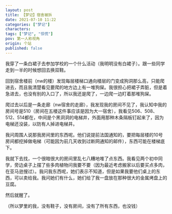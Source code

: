 ```yaml
---
layout: post
title: 【梦记】宿舍被拆
date: 2021-07-10 11:22
categories: ["梦记"]
characters: 
tags: ["梦记", "惊慌"]
pov: 第一人称视角
origin: 个站
published: false
---
```


我穿了一条白裙子去参加学校的一个什么活动（我明明没有白裙子）。跟一些同学走到一半的时候想回去换双鞋。

回到宿舍楼前（nw的楼）发现每层楼梯口通向楼层的门变成狗洞那么高，只能爬进去，而且我清楚看见要爬的地方边上有一堆狗屎。我很担心把裙子弄脏，但是着急进去，也没有别的入口了，所以我还是爬了，一边爬一边盯着那堆狗屎。

爬过去以后是一条走廊（nw宿舍的走廊），我发现我的房间不见了，我认知中我的房间号是510（房间在五楼这件事应该是因为大一宿舍），我看见506、508、512、514都在，中间是个黑洞洞的电梯井，外面用那种木条隔板钉起来了，因为电梯还没装，以防有人掉进电梯井。

我问周围人说那我房间里的东西呢。他们说提前法国通知的，要把每层楼的10号房间都挖掉做电梯（可能因为前几天收到过断网通知的邮件），东西可能在楼梯底下。

我就下去找，一个很暗很大的房间里乱七八糟地堆了点东西。我看见两个初中同学，旁边桌子上摆了些多肉植物问我要不要（因为最近考虑搬家以后要买点多肉，在亚马逊搜过）。我问我东西呢，她们表示不知道，但是如果我要他们桌上的东西，可以卖给我。我问她们有什么，她们给了我一盘放在那种很大的金属烤盘上的豆腐。

然后就醒了。

（所以梦里的我，没有鞋子，没有房间，没有了所有东西，也没钱）

